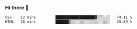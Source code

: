 ### Hi there 👋

<!--START_SECTION:waka-->

```txt
CSS    53 mins         ██████████████████▓░░░░░░   74.11 %
HTML   18 mins         ██████▒░░░░░░░░░░░░░░░░░░   25.89 %
```

<!--END_SECTION:waka-->


<!--
**AnkelMauCastillo/AnkelMauCastillo** is a ✨ _special_ ✨ repository because its `README.md` (this file) appears on your GitHub profile.

Here are some ideas to get you started:

- 🔭 I’m currently working on ...
- 🌱 I’m currently learning ...
- 👯 I’m looking to collaborate on ...
- 🤔 I’m looking for help with ...
- 💬 Ask me about ...
- 📫 How to reach me: ...
- 😄 Pronouns: ...
- ⚡ Fun fact: ...
-->
